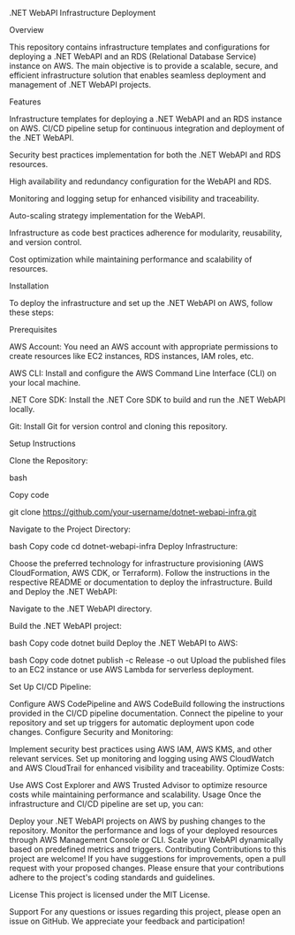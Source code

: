 .NET WebAPI Infrastructure Deployment

Overview

This repository contains infrastructure templates and configurations for deploying a .NET WebAPI and an RDS (Relational Database Service) instance on AWS. The main objective is to provide a scalable, secure, and efficient infrastructure solution that enables seamless deployment and management of .NET WebAPI projects.

Features

Infrastructure templates for deploying a .NET WebAPI and an RDS instance on AWS.
CI/CD pipeline setup for continuous integration and deployment of the .NET WebAPI.

Security best practices implementation for both the .NET WebAPI and RDS resources.

High availability and redundancy configuration for the WebAPI and RDS.

Monitoring and logging setup for enhanced visibility and traceability.

Auto-scaling strategy implementation for the WebAPI.

Infrastructure as code best practices adherence for modularity, reusability, and version control.

Cost optimization while maintaining performance and scalability of resources.

Installation

To deploy the infrastructure and set up the .NET WebAPI on AWS, follow these steps:

Prerequisites

AWS Account: You need an AWS account with appropriate permissions to create resources like EC2 instances, RDS instances, IAM roles, etc.

AWS CLI: Install and configure the AWS Command Line Interface (CLI) on your local machine.

.NET Core SDK: Install the .NET Core SDK to build and run the .NET WebAPI locally.

Git: Install Git for version control and cloning this repository.

Setup Instructions

Clone the Repository:

bash

Copy code

git clone https://github.com/your-username/dotnet-webapi-infra.git

Navigate to the Project Directory:

bash
Copy code
cd dotnet-webapi-infra
Deploy Infrastructure:

Choose the preferred technology for infrastructure provisioning (AWS CloudFormation, AWS CDK, or Terraform).
Follow the instructions in the respective README or documentation to deploy the infrastructure.
Build and Deploy the .NET WebAPI:

Navigate to the .NET WebAPI directory.

Build the .NET WebAPI project:

bash
Copy code
dotnet build
Deploy the .NET WebAPI to AWS:

bash
Copy code
dotnet publish -c Release -o out
Upload the published files to an EC2 instance or use AWS Lambda for serverless deployment.

Set Up CI/CD Pipeline:

Configure AWS CodePipeline and AWS CodeBuild following the instructions provided in the CI/CD pipeline documentation.
Connect the pipeline to your repository and set up triggers for automatic deployment upon code changes.
Configure Security and Monitoring:

Implement security best practices using AWS IAM, AWS KMS, and other relevant services.
Set up monitoring and logging using AWS CloudWatch and AWS CloudTrail for enhanced visibility and traceability.
Optimize Costs:

Use AWS Cost Explorer and AWS Trusted Advisor to optimize resource costs while maintaining performance and scalability.
Usage
Once the infrastructure and CI/CD pipeline are set up, you can:

Deploy your .NET WebAPI projects on AWS by pushing changes to the repository.
Monitor the performance and logs of your deployed resources through AWS Management Console or CLI.
Scale your WebAPI dynamically based on predefined metrics and triggers.
Contributing
Contributions to this project are welcome! If you have suggestions for improvements, open a pull request with your proposed changes. Please ensure that your contributions adhere to the project's coding standards and guidelines.

License
This project is licensed under the MIT License.

Support
For any questions or issues regarding this project, please open an issue on GitHub. We appreciate your feedback and participation!